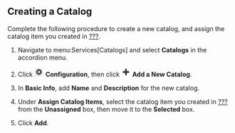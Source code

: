 ## Creating a Catalog

Complete the following procedure to create a new catalog, and assign the
catalog item you created in
[???](#example-adding-orchestration-catalog-item).

1.  Navigate to menu:Services\[Catalogs\] and select **Catalogs** in the
    accordion menu.

2.  Click ![Configuration](/images/1847.png) **Configuration**, then
    click ![Green\_Plus\_Sign](/images/1848.png) **Add a New Catalog**.

3.  In **Basic Info**, add **Name** and **Description** for the new
    catalog.

4.  Under **Assign Catalog Items**, select the catalog item you created
    in [???](#example-adding-orchestration-catalog-item) from the
    **Unassigned** box, then move it to the **Selected** box.

5.  Click **Add**.
